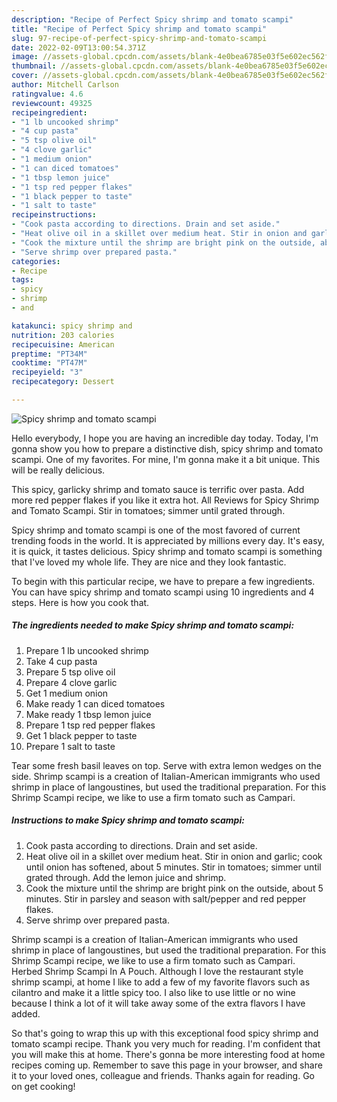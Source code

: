 ```yaml
---
description: "Recipe of Perfect Spicy shrimp and tomato scampi"
title: "Recipe of Perfect Spicy shrimp and tomato scampi"
slug: 97-recipe-of-perfect-spicy-shrimp-and-tomato-scampi
date: 2022-02-09T13:00:54.371Z
image: //assets-global.cpcdn.com/assets/blank-4e0bea6785e03f5e602ec562f230caae08da540cada707380b4fe1bbebba43da.png
thumbnail: //assets-global.cpcdn.com/assets/blank-4e0bea6785e03f5e602ec562f230caae08da540cada707380b4fe1bbebba43da.png
cover: //assets-global.cpcdn.com/assets/blank-4e0bea6785e03f5e602ec562f230caae08da540cada707380b4fe1bbebba43da.png
author: Mitchell Carlson
ratingvalue: 4.6
reviewcount: 49325
recipeingredient:
- "1 lb uncooked shrimp"
- "4 cup pasta"
- "5 tsp olive oil"
- "4 clove garlic"
- "1 medium onion"
- "1 can diced tomatoes"
- "1 tbsp lemon juice"
- "1 tsp red pepper flakes"
- "1 black pepper to taste"
- "1 salt to taste"
recipeinstructions:
- "Cook pasta according to directions. Drain and set aside."
- "Heat olive oil in a skillet over medium heat. Stir in onion and garlic; cook until onion has softened, about 5 minutes. Stir in tomatoes; simmer until grated through. Add the lemon juice and shrimp."
- "Cook the mixture until the shrimp are bright pink on the outside, about 5 minutes. Stir in parsley and season with salt/pepper and red pepper flakes."
- "Serve shrimp over prepared pasta."
categories:
- Recipe
tags:
- spicy
- shrimp
- and

katakunci: spicy shrimp and 
nutrition: 203 calories
recipecuisine: American
preptime: "PT34M"
cooktime: "PT47M"
recipeyield: "3"
recipecategory: Dessert

---
```



![Spicy shrimp and tomato scampi](//assets-global.cpcdn.com/assets/blank-4e0bea6785e03f5e602ec562f230caae08da540cada707380b4fe1bbebba43da.png)

Hello everybody, I hope you are having an incredible day today. Today, I'm gonna show you how to prepare a distinctive dish, spicy shrimp and tomato scampi. One of my favorites. For mine, I'm gonna make it a bit unique. This will be really delicious.

This spicy, garlicky shrimp and tomato sauce is terrific over pasta. Add more red pepper flakes if you like it extra hot. All Reviews for Spicy Shrimp and Tomato Scampi. Stir in tomatoes; simmer until grated through.

Spicy shrimp and tomato scampi is one of the most favored of current trending foods in the world. It is appreciated by millions every day. It's easy, it is quick, it tastes delicious. Spicy shrimp and tomato scampi is something that I've loved my whole life. They are nice and they look fantastic.


To begin with this particular recipe, we have to prepare a few ingredients. You can have spicy shrimp and tomato scampi using 10 ingredients and 4 steps. Here is how you cook that.

<!--inarticleads1-->

##### The ingredients needed to make Spicy shrimp and tomato scampi:

1. Prepare 1 lb uncooked shrimp
1. Take 4 cup pasta
1. Prepare 5 tsp olive oil
1. Prepare 4 clove garlic
1. Get 1 medium onion
1. Make ready 1 can diced tomatoes
1. Make ready 1 tbsp lemon juice
1. Prepare 1 tsp red pepper flakes
1. Get 1 black pepper to taste
1. Prepare 1 salt to taste


Tear some fresh basil leaves on top. Serve with extra lemon wedges on the side. Shrimp scampi is a creation of Italian-American immigrants who used shrimp in place of langoustines, but used the traditional preparation. For this Shrimp Scampi recipe, we like to use a firm tomato such as Campari. 

<!--inarticleads2-->

##### Instructions to make Spicy shrimp and tomato scampi:

1. Cook pasta according to directions. Drain and set aside.
1. Heat olive oil in a skillet over medium heat. Stir in onion and garlic; cook until onion has softened, about 5 minutes. Stir in tomatoes; simmer until grated through. Add the lemon juice and shrimp.
1. Cook the mixture until the shrimp are bright pink on the outside, about 5 minutes. Stir in parsley and season with salt/pepper and red pepper flakes.
1. Serve shrimp over prepared pasta.


Shrimp scampi is a creation of Italian-American immigrants who used shrimp in place of langoustines, but used the traditional preparation. For this Shrimp Scampi recipe, we like to use a firm tomato such as Campari. Herbed Shrimp Scampi In A Pouch. Although I love the restaurant style shrimp scampi, at home I like to add a few of my favorite flavors such as cilantro and make it a little spicy too. I also like to use little or no wine because I think a lot of it will take away some of the extra flavors I have added. 

So that's going to wrap this up with this exceptional food spicy shrimp and tomato scampi recipe. Thank you very much for reading. I'm confident that you will make this at home. There's gonna be more interesting food at home recipes coming up. Remember to save this page in your browser, and share it to your loved ones, colleague and friends. Thanks again for reading. Go on get cooking!
